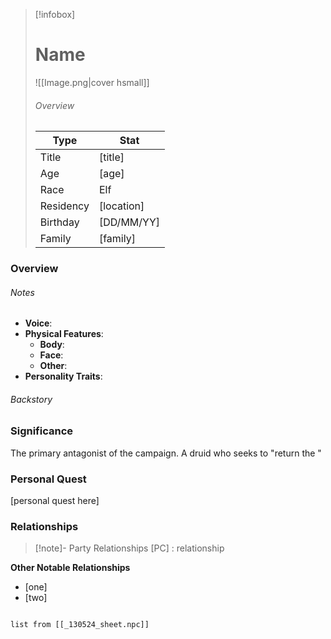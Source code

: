 > [!infobox]
> # Name
> ![[Image.png|cover hsmall]]
> ###### Overview
> | Type | Stat |
> | ---- | ---- |
> | Title | [title] |
> | Age | [age] |
> | Race | Elf |
> | Residency | [location] |
> | Birthday | [DD/MM/YY] |
> | Family | [family] |

### Overview
###### Notes
- **Voice**: 
- **Physical Features**:
	- **Body**:  
	- **Face**: 
	- **Other**:  
- **Personality Traits**: 

###### Backstory


### Significance
The primary antagonist of the campaign. A druid who seeks to "return the "

### Personal Quest
[personal quest here]

### Relationships
> [!note]- Party Relationships
> [PC] : relationship

**Other Notable Relationships**
- [one]
- [two]

```dataview

list from [[_130524_sheet.npc]]

```